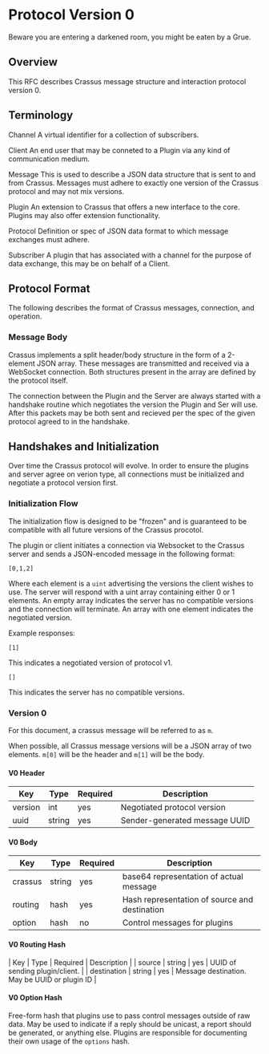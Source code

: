 # Protocol Version 0

Beware you are entering a darkened room, you might be eaten by a Grue.

## Overview

This RFC describes Crassus message structure and interaction protocol version
0.

## Terminology

Channel		A virtual identifier for a collection of subscribers.

Client 		An end user that may be conneted to a Plugin via any kind 
		of communication medium.

Message		This is used to describe a JSON data structure that is sent to 
 		and from Crassus. Messages must adhere to exactly one version
		of the Crassus protocol and may not mix versions.

Plugin		An extension to Crassus that offers a new interface to the 
		core. Plugins may also offer extension functionality.

Protocol 	Definition or spec of JSON data format to which message
		exchanges must adhere.

Subscriber	A plugin that has associated with a channel for the purpose of
 		data exchange, this may be on behalf of a Client.


## Protocol Format

The following describes the format of Crassus messages, connection, and
operation.

### Message Body

Crassus implements a split header/body structure in the form of a 2-element
JSON array. These messages are transmitted and received via a WebSocket 
connection. Both structures present in the array are defined by the
protocol itself.

The connection between the Plugin and the Server are always started with a
handshake routine which negotiates the version the Plugin and Ser will use. 
After this packets may be both sent and recieved per the spec of the given
protocol agreed to in the handshake.

## Handshakes and Initialization

Over time the Crassus protocol will evolve. In order to ensure the plugins and 
server agree on verion type, all connections must be initialized and negotiate
a protocol version first.

### Initialization Flow

The initialization flow is designed to be "frozen" and is guaranteed to be
compatible with all future versions of the Crassus procotol.

The plugin or client initiates a connection via Websocket to the Crassus server
and sends a JSON-encoded message in the following format:

```
[0,1,2]
```

Where each element is a `uint` advertising the versions the client wishes to
use. The server will respond with a uint array containing either 0 or 1
elements. An empty array indicates the server has no compatible versions and
the connection will terminate. An array with one element indicates the
negotiated version.

Example responses:
```
[1]
```

This indicates a negotiated version of protocol v1. 

```
[]
```

This indicates the server has no compatible versions.

### Version 0

For this document, a crassus message will be referred to as `m`. 

When possible, all Crassus message versions will be a JSON array of two 
elements. `m[0]` will be the header and `m[1]` will be the body.

#### V0 Header

| Key     | Type   | Required | Description                   | 
|---------|--------|----------|-------------------------------|
| version | int    | yes      | Negotiated protocol version   |
| uuid    | string | yes      | Sender-generated message UUID |


#### V0 Body

| Key     | Type   | Required | Description                                   | 
|---------|--------|----------|-----------------------------------------------|
| crassus | string | yes      | base64 representation of actual message       |
| routing | hash   | yes      | Hash representation of source and destination | 
| option  | hash   | no       | Control messages for plugins                  |

#### V0 Routing Hash

| Key         | Type   | Required | Description                                | 
| source      | string | yes      | UUID of sending plugin/client.             | 
| destination | string | yes      | Message destination. May be UUID or plugin ID | 

#### V0 Option Hash

Free-form hash that plugins use to pass control messages outside of raw data.
May be used to indicate if a reply should be unicast, a report should be
generated, or anything else. Plugins are responsible for documenting their own
usage of the `options` hash.
